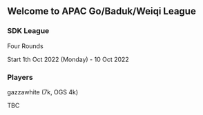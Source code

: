## Welcome to APAC Go/Baduk/Weiqi League

### SDK League

Four Rounds

Start 1th Oct 2022 (Monday) - 10 Oct 2022

### Players

gazzawhite (7k, OGS 4k)

TBC
